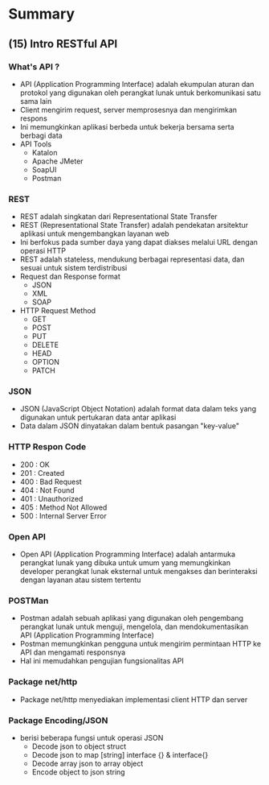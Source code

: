# Summary

## (15) Intro RESTful API

### What's API ?
- API (Application Programming Interface) adalah  ekumpulan aturan dan protokol yang digunakan oleh perangkat lunak untuk berkomunikasi satu sama lain
- Client mengirim request, server memprosesnya dan mengirimkan respons
- Ini memungkinkan aplikasi berbeda untuk bekerja bersama serta berbagi data
- API Tools 
    - Katalon
    - Apache JMeter
    - SoapUI
    - Postman


### REST
- REST adalah singkatan dari Representational State Transfer
- REST (Representational State Transfer) adalah pendekatan arsitektur aplikasi untuk mengembangkan layanan web
- Ini berfokus pada sumber daya yang dapat diakses melalui URL dengan operasi HTTP 
- REST adalah stateless, mendukung berbagai representasi data, dan sesuai untuk sistem terdistribusi 
- Request dan Response format 
    - JSON
    - XML
    - SOAP
- HTTP Request Method
    - GET
    - POST 
    - PUT 
    - DELETE 
    - HEAD 
    - OPTION
    - PATCH

### JSON
- JSON (JavaScript Object Notation) adalah format data dalam teks yang digunakan untuk pertukaran data antar aplikasi
- Data dalam JSON dinyatakan dalam bentuk pasangan "key-value" 

### HTTP Respon Code
- 200 : OK
- 201 : Created
- 400 : Bad Request
- 404 : Not Found
- 401 : Unauthorized 
- 405 : Method Not Allowed 
- 500 : Internal Server Error

### Open API
- Open API (Application Programming Interface) adalah antarmuka perangkat lunak yang dibuka untuk umum yang memungkinkan developer perangkat lunak eksternal untuk mengakses dan berinteraksi dengan layanan atau sistem tertentu

### POSTMan
- Postman adalah sebuah aplikasi yang digunakan oleh pengembang perangkat lunak untuk menguji, mengelola, dan mendokumentasikan API (Application Programming Interface)
- Postman memungkinkan pengguna untuk mengirim permintaan HTTP ke API dan mengamati responsnya
- Hal ini memudahkan pengujian fungsionalitas API

### Package net/http
- Package net/http menyediakan implementasi client HTTP dan server

### Package Encoding/JSON
- berisi beberapa fungsi untuk operasi JSON 
    - Decode json to object struct
    - Decode json to map [string] interface {} & interface{}
    - Decode array json to array object
    - Encode object to json string
